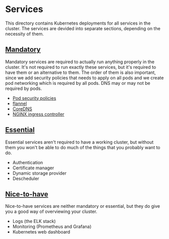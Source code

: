# Services

This directory contains Kubernetes deployments for all services in the cluster. The services are devided into separate sections, depending on the necessity of them.


## [Mandatory](./1-mandatory)

Mandatory services are required to actually run anything properly in the cluster. It's not required to run exactly these services, but it's required to have them or an alternative to them. The order of them is also important, since we add security policies that needs to apply on all pods and we create pod networking which is required by all pods. DNS may or may not be required by pods.

* [Pod security policies](./1-mandatory/1-pod-security-policies)
* [flannel](./1-mandatory/2-flannel)
* [CoreDNS](./1-mandatory/3-coredns)
* [NGINX ingress controller](./1-mandatory/4-nginx-ingress-controller)


## [Essential](./2-essential)

Essential services aren't required to have a working cluster, but without them you won't be able to do much of the things that you probably want to do.

* Authentication
* Certificate manager
* Dynamic storage provider
* Descheduler


## [Nice-to-have](./3-nice-to-have)

Nice-to-have services are neither mandatory or essential, but they do give you a good way of overviewing your cluster.

* Logs (the ELK stack)
* Monitoring (Prometheus and Grafana)
* Kubernetes web dashboard
